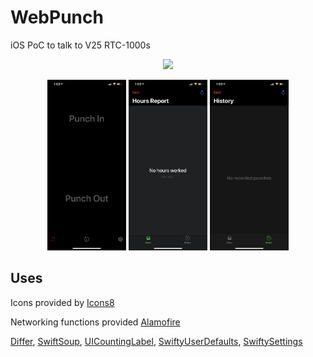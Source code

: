 # WebPunch
iOS PoC to talk to V25 RTC-1000s

<p align="center">
  <img src="https://www.icontime.com/wp-content/uploads/2017/09/RTC-1000.jpg" width="50%">
</p>

<p align="center">
  <img src="https://raw.githubusercontent.com/128keaton/WebPunch/master/Repository%20Resources/screenshot1.png" width="25%">
  <img src="https://raw.githubusercontent.com/128keaton/WebPunch/master/Repository%20Resources/screenshot2.png" width="25%">
  <img src="https://raw.githubusercontent.com/128keaton/WebPunch/master/Repository%20Resources/screenshot3.png" width="25%">
 </p>

## Uses
Icons provided by [Icons8](https://icons8.com/license/)

Networking functions provided [Alamofire](https://github.com/Alamofire/Alamofire/blob/master/LICENSE)

[Differ](https://github.com/tonyarnold/Differ/blob/master/LICENSE.md), [SwiftSoup](https://github.com/scinfu/SwiftSoup/blob/master/README.md), [UICountingLabel](https://github.com/dataxpress/UICountingLabel), [SwiftyUserDefaults](https://github.com/radex/SwiftyUserDefaults/blob/master/LICENSE), [SwiftySettings](https://github.com/128keaton/SwiftySettings/blob/master/LICENSE)
